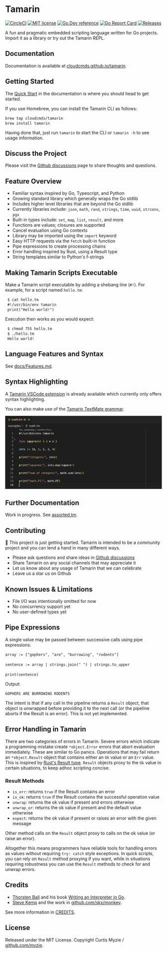 # Tamarin

[![CircleCI](https://dl.circleci.com/status-badge/img/gh/cloudcmds/tamarin/tree/main.svg?style=svg)](https://dl.circleci.com/status-badge/redirect/gh/cloudcmds/tamarin/tree/main)
[![MIT license](https://img.shields.io/badge/license-MIT-brightgreen.svg)](https://opensource.org/licenses/MIT)
[![Go.Dev reference](https://img.shields.io/badge/go.dev-reference-blue?logo=go&logoColor=white)](https://pkg.go.dev/github.com/cloudcmds/tamarin)
[![Go Report Card](https://goreportcard.com/badge/github.com/cloudcmds/tamarin?style=flat-square)](https://goreportcard.com/report/github.com/cloudcmds/tamarin)
[![Releases](https://img.shields.io/github/release/cloudcmds/tamarin/all.svg?style=flat-square)](https://github.com/cloudcmds/tamarin/releases)

A fun and pragmatic embedded scripting language written for Go projects.
Import it as a library or try out the Tamarin REPL.

## Documentation

Documentation is available at [cloudcmds.github.io/tamarin](https://cloudcmds.github.io/tamarin/).

## Getting Started

The [Quick Start](https://cloudcmds.github.io/tamarin/quick-start/) in the documentation
is where you should head to get started.

If you use Homebrew, you can install the Tamarin CLI as follows:

```
brew tap cloudcmds/tamarin
brew install tamarin
```

Having done that, just run `tamarin` to start the CLI or `tamarin -h` to see
usage information.

## Discuss the Project

Please visit the [Github discussions](https://github.com/cloudcmds/tamarin/discussions)
page to share thoughts and questions.

## Feature Overview

- Familiar syntax inspired by Go, Typescript, and Python
- Growing standard library which generally wraps the Go stdlib
- Includes higher level libraries that are beyond the Go stdlib
- Currently libraries include: `json`, `math`, `rand`, `strings`, `time`, `uuid`, `strconv`, `pgx`
- Built-in types include: `set`, `map`, `list`, `result`, and more
- Functions are values; closures are supported
- Cancel evaluation using Go contexts
- Library may be imported using the `import` keyword
- Easy HTTP requests via the `fetch` built-in function
- Pipe expressions to create processing chains
- Error handling inspired by Rust, using a Result type
- String templates similar to Python's f-strings

## Making Tamarin Scripts Executable

Make a Tamarin script executable by adding a shebang line (`#!`). For example,
for a script named `hello.tm`:

     $ cat hello.tm
     #!/usr/bin/env tamarin
     print("Hello world!")

Execution then works as you would expect:

     $ chmod 755 hello.tm
     $ ./hello.tm
     Hello world!

## Language Features and Syntax

See [docs/Features.md](./docs/Features.md).

## Syntax Highlighting

A [Tamarin VSCode extension](https://marketplace.visualstudio.com/items?itemName=CurtisMyzie.tamarin-language)
is already available which currently only offers syntax highlighting.

You can also make use of the [Tamarin TextMate grammar](./vscode/syntaxes/tamarin.grammar.json).

![](docs/assets/syntax-highlighting.png?raw=true)

## Further Documentation

Work in progress. See [assorted.tm](./examples/assorted.tm).

## Contributing

🎉 This project is just getting started. Tamarin is intended to be a community
project and you can lend a hand in many different ways.

- Please ask questions and share ideas in [Github discussions](https://github.com/cloudcmds/tamarin/discussions)
- Share Tamarin on any social channels that may appreciate it
- Let us know about any usage of Tamarin that we can celebrate
- Leave us a star us on Github

## Known Issues & Limitations

- File I/O was intentionally omitted for now
- No concurrency support yet
- No user-defined types yet

## Pipe Expressions

A single value may be passed between successive calls using pipe expressions.

```
array := ["gophers", "are", "burrowing", "rodents"]

sentence := array | strings.join(" ") | strings.to_upper

print(sentence)
```

Output:

```
GOPHERS ARE BURROWING RODENTS
```

The intent is that if any call in the pipeline returns a `Result` object, that
object is unwrapped before providing it to the next call (or the pipeline aborts
if the Result is an error). This is not yet implemented.

## Error Handling in Tamarin

There are two categories of errors in Tamarin. Severe errors which indicate a programming mistake
create `*object.Error` errors that abort evaluation immediately. These are similar to Go panics.
Operations that may fail return an `*object.Result` object that contains either an `Ok` value or
an `Err` value. This is inspired by [Rust's Result type](https://doc.rust-lang.org/std/result/).
`Result` objects proxy to the `Ok` value in certain situations, to keep adhoc scripting concise.

### Result Methods

- `is_err`: returns `true` if the Result contains an error
- `is_ok`: returns `true` if the Result contains the successful operation value
- `unwrap`: returns the ok value if present and errors otherwise
- `unwrap_or`: returns the ok value if present and the default value otherwise
- `expect`: returns the ok value if present or raises an error with the given message

Other method calls on the `Result` object proxy to calls on the ok value (or
raise an error).

Altogether this means programmers have reliable tools for handling errors as
values without requiring `try: catch` style exceptions. In quick scripts, you
can rely on `Result` method proxying if you want, while in situations requiring
robustness you can use the `Result` methods to check for and unwrap errors.

## Credits

- [Thorsten Ball](https://github.com/mrnugget) and his book [Writing an Interpreter in Go](https://interpreterbook.com/).
- [Steve Kemp](https://github.com/skx) and the work in [github.com/skx/monkey](https://github.com/skx/monkey).

See more information in [CREDITS](./CREDITS).

## License

Released under the MIT License. Copyright Curtis Myzie / [github.com/myzie](https://github.com/myzie).
